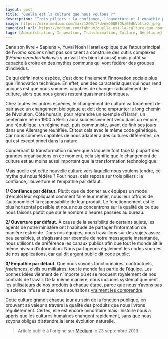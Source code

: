 ```yaml
---
layout: post
title: "Quelle est la culture que nous voulons ?"
description: "Trois piliers : la confiance, l'ouverture et l'empathie par défaut"
image: https://miro.medium.com/max/1200/1*UvnkO0QBfQkz6EdhVotlzQ.jpeg
canonical_url: https://medium.com/fabnum/quelle-est-la-culture-que-nous-voulons-37ec7f5942ec
tags: [Administration, Innovation, Transformation, Culture, Génétique]
---
```


Dans son livre « Sapiens », Yuval Noah Harari explique que l’atout principal de l’*Homo sapiens* n’est pas son talent à construire des outils complexes (l’*Homo neanderthalensis* y arrivait très bien lui aussi) mais plutôt sa capacité à croire en des mythes communs qui vont fédérer des groupes d’individus.

Ce qui défini notre espèce, c’est donc finalement l’innovation sociale plus que l’innovation technique. En effet, une des caractéristiques qui nous rend uniques est que nous sommes capables de changer radicalement de culture, alors que nous gènes restent quasiment identiques.

Chez toutes les autres espèces, le changement de culture va forcément de pair avec un changement biologique et doit donc emprunter le long chemin de l’évolution. Côté humain, pour reprendre un exemple d’Harari, un centenaire né en 1900 à Berlin aura successivement vécu dans un empire, une république, un régime nazi, puis communiste, avant de finir ses jours dans une Allemagne réunifiée. Et tout cela avec le même code génétique. Car nous sommes capables de nous adapter à des cultures différentes, ce qui est exceptionnel dans la nature.

Concernant la transformation numérique à laquelle font face la plupart des grandes organisations en ce moment, cela signifie que le changement de culture est au moins aussi important que la transformation technologique.

Mais quelle est cette nouvelle culture vers laquelle nous voulons tendre, ce mythe qui nous fédère ? Pour nous, cela repose sur trois piliers : la confiance, l’ouverture et l’empathie par défaut.

**1/ Confiance par défaut.** Plutôt que de donner aux équipes un mode d’emploi leur expliquant comment faire leur métier, nous leur offrons de l’autonomie et la responsabilité de leur produit. Le fonctionnement est le plus horizontal possible et nous nous concentrons sur la qualité de ce que nous faisons plutôt que sur le nombre d’heures passées au bureau.

**2/ Ouverture par défaut.** À cause de la sensibilité de certains sujets, les agents de notre ministère ont l’habitude de partager l’information de manière restreinte. Dans nos équipes, nous travaillons sur des sujets assez peu sensibles, et s’agissant par exemple de notre messagerie instantanée, nous utilisons de préférence les canaux publics afin que tout le monde ait le même niveau d’information. Nous partageons également les codes sources de nos applications, car [qui dit argent public dit code public](https://f14e.fr/2017/10/02/etat-plateforme-fournisseur-de-services-publics-ouverts/).

**3/ Empathie par défaut.** Que nous soyons fonctionnaires, contractuels, *freelances*, civils ou militaires, tout le monde fait partie de l’équipe. Les bonnes idées viennent de n’importe où et se moquent royalement de nos contrats de travail. De la même manière, nous incluons systématiquement les utilisateurs de nos produits à chaque étape, parce que nous n’avons pas la science infuse et que nous souhaitons [vraiment les comprendre](https://f14e.fr/2019/03/29/design-d%C3%A9tat-design-%C3%A9thique/).

Cette culture grandit chaque jour au sein de la fonction publique, en prouvant sa valeur à travers la qualité des produits que nous livrons régulièrement. Certes, elle est encore minoritaire mais l’histoire nous a appris que les cultures humaines changent rapidement, sans que nous soyons obligés d’attendre la lente évolution naturelle.

> Article publié à l'origine sur [Medium](https://medium.com/fabnum/quelle-est-la-culture-que-nous-voulons-37ec7f5942ec) le 23 septembre 2019.
